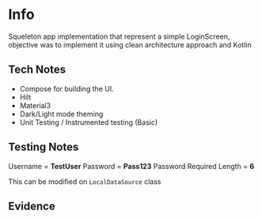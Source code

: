 
# Info

Squeleton app implementation that represent a simple LoginScreen, objective was to implement it 
using clean architecture approach and Kotlin

## Tech Notes

- Compose for building the UI.
- Hilt
- Material3
- Dark/Light mode theming
- Unit Testing / Instrumented testing (Basic)


## Testing Notes

Username = **TestUser**
Password = **Pass123**
Password Required Length = **6**

This can be modified on `LocalDataSource` class

## Evidence


